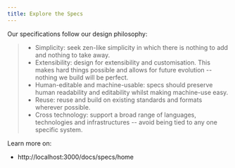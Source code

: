 ```yaml
---
title: Explore the Specs
---
```


Our specifications follow our design philosophy:

> - Simplicity: seek zen-like simplicity in which there is nothing to add and nothing to take away.
> - Extensibility: design for extensibility and customisation. This makes hard things possible and allows for future evolution -- nothing we build will be perfect.
> - Human-editable and machine-usable: specs should preserve human readability and editability whilst making machine-use easy.
> - Reuse: reuse and build on existing standards and formats wherever possible.
> - Cross technology: support a broad range of languages, technologies and infrastructures -- avoid being tied to any one specific system.

Learn more on:
- http://localhost:3000/docs/specs/home

